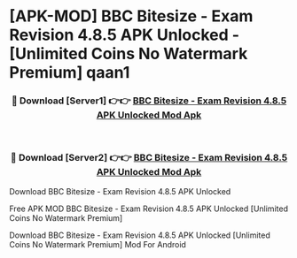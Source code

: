 # [APK-MOD] BBC Bitesize - Exam Revision 4.8.5 APK Unlocked - [Unlimited Coins No Watermark Premium] qaan1



<div align="center">
<h3>🔴 Download [Server1] 👉👉 <a href="https://momento.my/?title=BBC_Bitesize_-_Exam_Revision_4.8.5_APK_Unlocked">BBC Bitesize - Exam Revision 4.8.5 APK Unlocked Mod Apk</a></h3><br>

<h3>🔴 Download [Server2] 👉👉 <a href="https://momento.my/?title=BBC_Bitesize_-_Exam_Revision_4.8.5_APK_Unlocked">BBC Bitesize - Exam Revision 4.8.5 APK Unlocked Mod Apk</a></h3>
</div>



Download BBC Bitesize - Exam Revision 4.8.5 APK Unlocked 

Free APK MOD BBC Bitesize - Exam Revision 4.8.5 APK Unlocked [Unlimited Coins No Watermark Premium]

Download BBC Bitesize - Exam Revision 4.8.5 APK Unlocked [Unlimited Coins No Watermark Premium] Mod For Android
